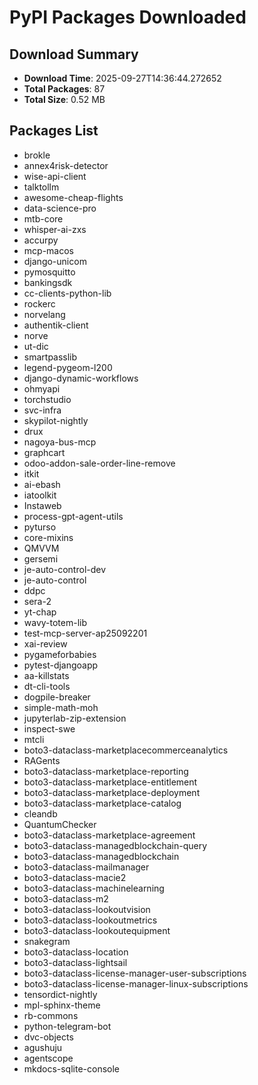 # PyPI Packages Downloaded

## Download Summary
- **Download Time**: 2025-09-27T14:36:44.272652
- **Total Packages**: 87
- **Total Size**: 0.52 MB

## Packages List
- brokle
- annex4risk-detector
- wise-api-client
- talktollm
- awesome-cheap-flights
- data-science-pro
- mtb-core
- whisper-ai-zxs
- accurpy
- mcp-macos
- django-unicom
- pymosquitto
- bankingsdk
- cc-clients-python-lib
- rockerc
- norvelang
- authentik-client
- norve
- ut-dic
- smartpasslib
- legend-pygeom-l200
- django-dynamic-workflows
- ohmyapi
- torchstudio
- svc-infra
- skypilot-nightly
- drux
- nagoya-bus-mcp
- graphcart
- odoo-addon-sale-order-line-remove
- itkit
- ai-ebash
- iatoolkit
- Instaweb
- process-gpt-agent-utils
- pyturso
- core-mixins
- QMVVM
- gersemi
- je-auto-control-dev
- je-auto-control
- ddpc
- sera-2
- yt-chap
- wavy-totem-lib
- test-mcp-server-ap25092201
- xai-review
- pygameforbabies
- pytest-djangoapp
- aa-killstats
- dt-cli-tools
- dogpile-breaker
- simple-math-moh
- jupyterlab-zip-extension
- inspect-swe
- mtcli
- boto3-dataclass-marketplacecommerceanalytics
- RAGents
- boto3-dataclass-marketplace-reporting
- boto3-dataclass-marketplace-entitlement
- boto3-dataclass-marketplace-deployment
- boto3-dataclass-marketplace-catalog
- cleandb
- QuantumChecker
- boto3-dataclass-marketplace-agreement
- boto3-dataclass-managedblockchain-query
- boto3-dataclass-managedblockchain
- boto3-dataclass-mailmanager
- boto3-dataclass-macie2
- boto3-dataclass-machinelearning
- boto3-dataclass-m2
- boto3-dataclass-lookoutvision
- boto3-dataclass-lookoutmetrics
- boto3-dataclass-lookoutequipment
- snakegram
- boto3-dataclass-location
- boto3-dataclass-lightsail
- boto3-dataclass-license-manager-user-subscriptions
- boto3-dataclass-license-manager-linux-subscriptions
- tensordict-nightly
- mpl-sphinx-theme
- rb-commons
- python-telegram-bot
- dvc-objects
- agushuju
- agentscope
- mkdocs-sqlite-console
